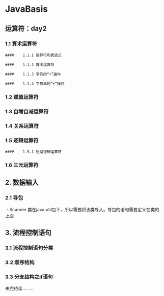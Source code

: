 # JavaBasis
## 运算符：day2
  ### 1.1 算术运算符

    #### 	1.1.1 运算符和表达式

    ####  	1.1.2 算术运算符

    #### 	1.1.3 字符的“+”操作

    #### 	1.1.4 字符串的“+”操作

  ### 1.2 赋值运算符

  ### 1.3 自增自减运算符

  ### 1.4 关系运算符

  ### 1.5 逻辑运算符

    #### 	1.5.1 短路逻辑运算符

  ### 1.6 三元运算符



## 2. 数据输入

  ### 	2.1 导包

  ​		- Scanner 类在java.util包下，所以需要将该类导入。导包的语句需要定义在类的上面

## 3. 流程控制语句

  ### 3.1 流程控制语句分类

  ### 3.2 顺序结构

  ### 3.3 分支结构之if语句



未完待续.........
